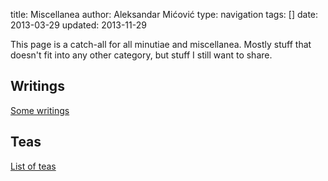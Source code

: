title: Miscellanea
author: Aleksandar Mićović
type: navigation
tags: []
date: 2013-03-29
updated: 2013-11-29

This page is a catch-all for all minutiae and miscellanea. Mostly stuff that doesn't fit into any other category, but stuff I still want to share.

## Writings

[Some writings](/misc/writings/title)


## Teas

[List of teas](/misc/teas/list)